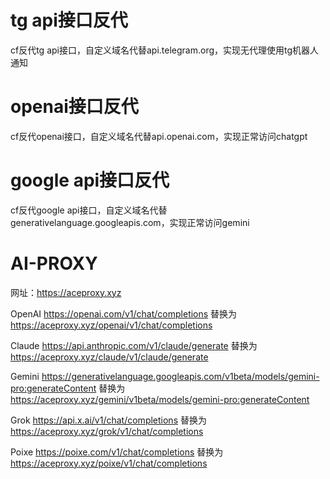 # tg api接口反代
cf反代tg api接口，自定义域名代替api.telegram.org，实现无代理使用tg机器人通知

# openai接口反代
cf反代openai接口，自定义域名代替api.openai.com，实现正常访问chatgpt

# google api接口反代
cf反代google api接口，自定义域名代替generativelanguage.googleapis.com，实现正常访问gemini

# AI-PROXY

网址：https://aceproxy.xyz

OpenAI
https://openai.com/v1/chat/completions
替换为
https://aceproxy.xyz/openai/v1/chat/completions

Claude
https://api.anthropic.com/v1/claude/generate
替换为 
https://aceproxy.xyz/claude/v1/claude/generate

Gemini https://generativelanguage.googleapis.com/v1beta/models/gemini-pro:generateContent
替换为 
https://aceproxy.xyz/gemini/v1beta/models/gemini-pro:generateContent

Grok
https://api.x.ai/v1/chat/completions
替换为 
https://aceproxy.xyz/grok/v1/chat/completions

Poixe
https://poixe.com/v1/chat/completions
替换为 
https://aceproxy.xyz/poixe/v1/chat/completions